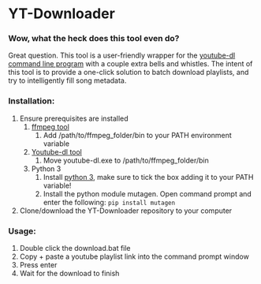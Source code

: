 # YT-Downloader

### Wow, what the heck does this tool even do?
Great question. This tool is a user-friendly wrapper for the [youtube-dl command line program](https://github.com/ytdl-org/youtube-dl) with a couple extra bells and whistles. The intent of this tool is to provide a one-click solution to batch download playlists, and try to intelligently fill song metadata.

### Installation:
1. Ensure prerequisites are installed
    1. [ffmpeg tool](https://ffmpeg.zeranoe.com/builds/)
        1. Add /path/to/ffmpeg_folder/bin to your PATH environment variable
    2. [Youtube-dl tool](https://yt-dl.org/latest/youtube-dl.exe)
        1. Move youtube-dl.exe to /path/to/ffmpeg_folder/bin
    3. Python 3
        1. Install [python 3](https://www.python.org/downloads/), make sure to tick the box adding it to your PATH variable!
        2. Install the python module mutagen. Open command prompt and enter the following:
        `pip install mutagen`
2. Clone/download the YT-Downloader repository to your computer

### Usage:
1. Double click the download.bat file
2. Copy + paste a youtube playlist link into the command prompt window
3. Press enter
4. Wait for the download to finish